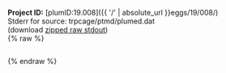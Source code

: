 **Project ID:** [plumID:19.008]({{ '/' | absolute_url }}eggs/19/008/)  
Stderr for source:  trpcage/ptmd/plumed.dat   
(download [zipped raw stdout](plumed.dat.plumed.stdout.txt.zip))  
{% raw %}
<pre>
</pre>
{% endraw %}
